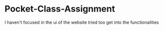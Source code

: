 # Pocket-Class-Assignment
I haven't focused in the ui of the website tried too get into the functionalities
